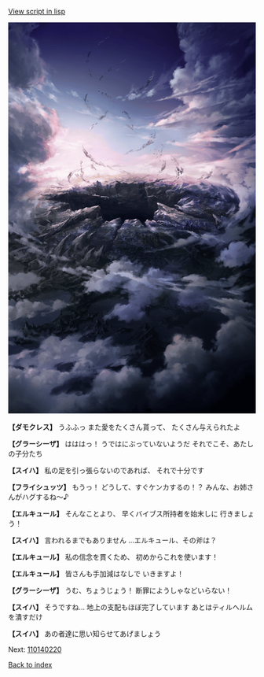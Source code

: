 [View script in lisp](../scripts/110140213.txt)

![101_hole.png](../images/backgrounds/101_hole.png)

**【ダモクレス】**
うふふっ
また愛をたくさん貰って、
たくさん与えられたよ

**【グラーシーザ】**
はははっ！
うではにぶっていないようだ
それでこそ、あたしの子分たち

**【スイハ】**
私の足を引っ張らないのであれば、
それで十分です

**【フライシュッツ】**
もうっ！
どうして、すぐケンカするの！？
みんな、お姉さんがハグするね～♪

**【エルキュール】**
そんなことより、
早くバイブス所持者を始末しに
行きましょう！

**【スイハ】**
言われるまでもありません
…エルキュール、その斧は？

**【エルキュール】**
私の信念を貫くため、
初めからこれを使います！

**【エルキュール】**
皆さんも手加減はなしで
いきますよ！

**【グラーシーザ】**
うむ、ちょうじょう！
断罪にようしゃなどいらない！

**【スイハ】**
そうですね…
地上の支配もほぼ完了しています
あとはティルヘルムを潰すだけ

**【スイハ】**
あの者達に思い知らせてあげましょう

Next: [110140220](110140220.md)

[Back to index](index.md)
